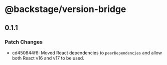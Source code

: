 # @backstage/version-bridge

## 0.1.1

### Patch Changes

- cd450844f6: Moved React dependencies to `peerDependencies` and allow both React v16 and v17 to be used.
